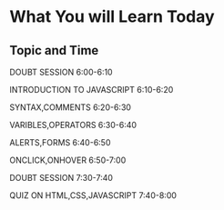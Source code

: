 # What You will Learn Today

## Topic and Time

DOUBT SESSION 	6:00-6:10

INTRODUCTION TO JAVASCRIPT	6:10-6:20

SYNTAX,COMMENTS	6:20-6:30

VARIBLES,OPERATORS	6:30-6:40

ALERTS,FORMS	6:40-6:50

ONCLICK,ONHOVER	6:50-7:00

DOUBT SESSION 	7:30-7:40

QUIZ ON HTML,CSS,JAVASCRIPT	7:40-8:00
